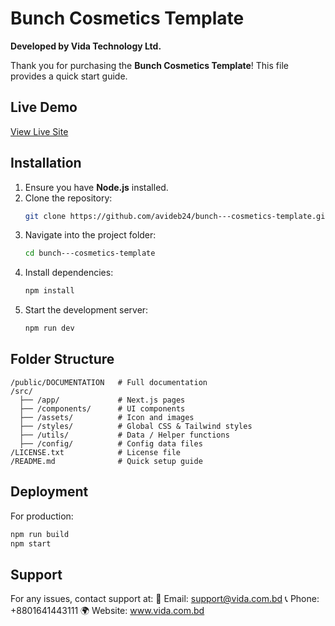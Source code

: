 # Bunch Cosmetics Template  
**Developed by Vida Technology Ltd.**  

Thank you for purchasing the **Bunch Cosmetics Template**! This file provides a quick start guide.

## Live Demo
[View Live Site](https://bunch-cosmetics-template.vercel.app/)

## Installation
1. Ensure you have **Node.js** installed.
2. Clone the repository:
   ```bash
   git clone https://github.com/avideb24/bunch---cosmetics-template.git
   ```
3. Navigate into the project folder:
   ```bash
   cd bunch---cosmetics-template
   ```
4. Install dependencies:
   ```bash
   npm install
   ```
5. Start the development server:
   ```bash
   npm run dev
   ```

## Folder Structure
```
/public/DOCUMENTATION   # Full documentation
/src/
  ├── /app/             # Next.js pages
  ├── /components/      # UI components
  ├── /assets/          # Icon and images
  ├── /styles/          # Global CSS & Tailwind styles
  ├── /utils/           # Data / Helper functions
  ├── /config/          # Config data files
/LICENSE.txt            # License file
/README.md              # Quick setup guide
```

## Deployment
For production:
```bash
npm run build
npm start
```

## Support
For any issues, contact support at:
📧 Email: support@vida.com.bd
📞 Phone: +8801641443111
🌍 Website: www.vida.com.bd

